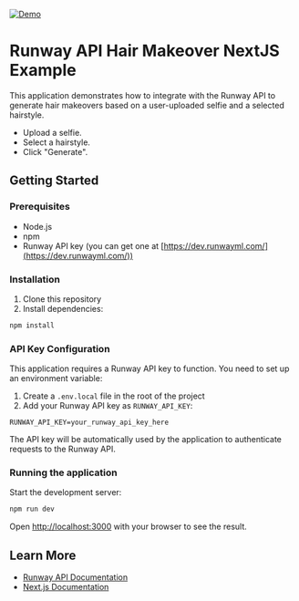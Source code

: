 [![Demo](demo.png)](demo.png)

# Runway API Hair Makeover NextJS Example

This application demonstrates how to integrate with the Runway API to generate hair makeovers based on a user-uploaded selfie and a selected hairstyle.

- Upload a selfie.
- Select a hairstyle.
- Click "Generate".

## Getting Started

### Prerequisites

- Node.js
- npm
- Runway API key (you can get one at [https://dev.runwayml.com/](https://dev.runwayml.com/))

### Installation

1. Clone this repository
2. Install dependencies:

```bash
npm install
```

### API Key Configuration

This application requires a Runway API key to function. You need to set up an environment variable:

1. Create a `.env.local` file in the root of the project
2. Add your Runway API key as `RUNWAY_API_KEY`:

```
RUNWAY_API_KEY=your_runway_api_key_here
```

The API key will be automatically used by the application to authenticate requests to the Runway API.

### Running the application

Start the development server:

```bash
npm run dev
```

Open [http://localhost:3000](http://localhost:3000) with your browser to see the result.

## Learn More

- [Runway API Documentation](https://docs.dev.runwayml.com/)
- [Next.js Documentation](https://nextjs.org/docs)
